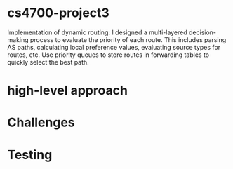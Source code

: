 # cs4700-project3
Implementation of dynamic routing:
  I designed a multi-layered decision-making process to evaluate the priority of each route. This includes parsing AS paths, calculating local preference values, evaluating source types for routes, etc.
  Use priority queues to store routes in forwarding tables to quickly select the best path.
# high-level approach

# Challenges

# Testing
